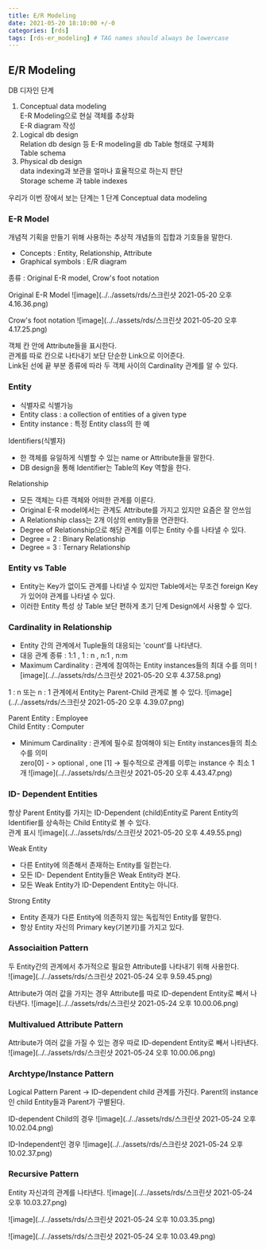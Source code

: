 ```yaml
---
title: E/R Modeling
date: 2021-05-20 18:10:00 +/-0
categories: [rds]
tags: [rds-er_modeling] # TAG names should always be lowercase
---
```


## E/R Modeling

DB 디자인 단계

1. Conceptual data modeling  
   E-R Modeling으로 현실 객체를 추상화  
   E-R diagram 작성
2. Logical db design  
   Relation db design 등 E-R modeling을 db Table 형태로 구체화  
   Table schema
3. Physical db design  
   data indexing과 보관을 얼마나 효율적으로 하는지 판단  
   Storage scheme 과 table indexes

우리가 이번 장에서 보는 단계는 1 단계 Conceptual data modeling

### E-R Model

개념적 기획을 만들기 위해 사용하는 추상적 개념들의 집합과 기호들을 말한다.

- Concepts : Entity, Relationship, Attribute
- Graphical symbols : E/R diagram

종류 : Original E-R model, Crow's foot notation

Original E-R Model
![image](../../assets/rds/스크린샷 2021-05-20 오후 4.16.36.png)

Crow's foot notation
![image](../../assets/rds/스크린샷 2021-05-20 오후 4.17.25.png)

객체 칸 안에 Attribute들을 표시한다.  
관계를 따로 칸으로 나타내기 보단 단순한 Link으로 이어준다.  
Link된 선에 끝 부분 종류에 따라 두 객체 사이의 Cardinality 관계를 알 수 있다.

### Entity

- 식별자로 식별가능
- Entity class : a collection of entities of a given type
- Entity instance : 특정 Entity class의 한 예

Identifiers(식별자)

- 한 객체를 유일하게 식별할 수 있는 name or Attribute들을 말한다.
- DB design을 통해 Identifier는 Table의 Key 역할을 한다.

Relationship

- 모든 객체는 다른 객체와 어떠한 관계를 이룬다.
- Original E-R model에서는 관계도 Attribute를 가지고 있지만 요즘은 잘 안쓰임
- A Relationship class는 2개 이상의 entity들을 연관한다.
- Degree of Relationship으로 해당 관계를 이루는 Entity 수를 나타낼 수 있다.
- Degree = 2 : Binary Relationship
- Degree = 3 : Ternary Relationship

### Entity vs Table

- Entity는 Key가 없이도 관계를 나타낼 수 있지만 Table에서는 무조건 foreign Key가 있어야 관계를 나타낼 수 있다.
- 이러한 Entity 특성 상 Table 보단 편하게 초기 단계 Design에서 사용할 수 있다.

### Cardinality in Relationship

- Entity 간의 관계에서 Tuple들의 대응되는 'count'를 나타낸다.
- 대응 관계 종류 : 1:1 , 1 : n , n:1 , n:m
- Maximum Cardinality : 관계에 참여하는 Entity instances들의 최대 수를 의미
  ![image](../../assets/rds/스크린샷 2021-05-20 오후 4.37.58.png)

1 : n 또는 n : 1 관계에서 Entity는 Parent-Child 관계로 볼 수 있다.
![image](../../assets/rds/스크린샷 2021-05-20 오후 4.39.07.png)

Parent Entity : Employee  
Child Entity : Computer

- Minimum Cardinality : 관계에 필수로 참여해야 되는 Entity instances들의 최소 수를 의미  
  zero[0] - > optional , one [1] -> 필수적으로 관계를 이루는 instance 수 최소 1개
  ![image](../../assets/rds/스크린샷 2021-05-20 오후 4.43.47.png)

### ID- Dependent Entities

항상 Parent Entity를 가지는 ID-Dependent (child)Entity로 Parent Entity의 Identifier를 상속하는 Child Entity로 볼 수 있다.  
관계 표시
![image](../../assets/rds/스크린샷 2021-05-20 오후 4.49.55.png)

Weak Entity

- 다른 Entity에 의존해서 존재하는 Entity를 일컫는다.
- 모든 ID- Dependent Entity들은 Weak Entity라 본다.
- 모든 Weak Entity가 ID-Dependent Entity는 아니다.

Strong Entity

- Entity 존재가 다른 Entity에 의존하지 않는 독립적인 Entity를 말한다.
- 항상 Entity 자신의 Primary key(기본키)를 가지고 있다.

### Associaition Pattern

두 Entity간의 관계에서 추가적으로 필요한 Attribute를 나타내기 위해 사용한다.  
![image](../../assets/rds/스크린샷 2021-05-24 오후 9.59.45.png)

Attribute가 여러 값을 가지는 경우
Attribute를 따로 ID-dependent Entity로 빼서 나타낸다.
![image](../../assets/rds/스크린샷 2021-05-24 오후 10.00.06.png)

### Multivalued Attribute Pattern

Attribute가 여러 값을 가질 수 있는 경우 따로 ID-dependent Entity로 빼서 나타낸다.
![image](../../assets/rds/스크린샷 2021-05-24 오후 10.00.06.png)

### Archtype/Instance Pattern

Logical Pattern Parent -> ID-dependent child 관계를 가진다.
Parent의 instance인 child Entity들과 Parent가 구별된다.

ID-dependent Child의 경우
![image](../../assets/rds/스크린샷 2021-05-24 오후 10.02.04.png)

ID-Independent인 경우
![image](../../assets/rds/스크린샷 2021-05-24 오후 10.02.37.png)

### Recursive Pattern

Entity 자신과의 관계를 나타낸다.
![image](../../assets/rds/스크린샷 2021-05-24 오후 10.03.27.png)

![image](../../assets/rds/스크린샷 2021-05-24 오후 10.03.35.png)

![image](../../assets/rds/스크린샷 2021-05-24 오후 10.03.49.png)
